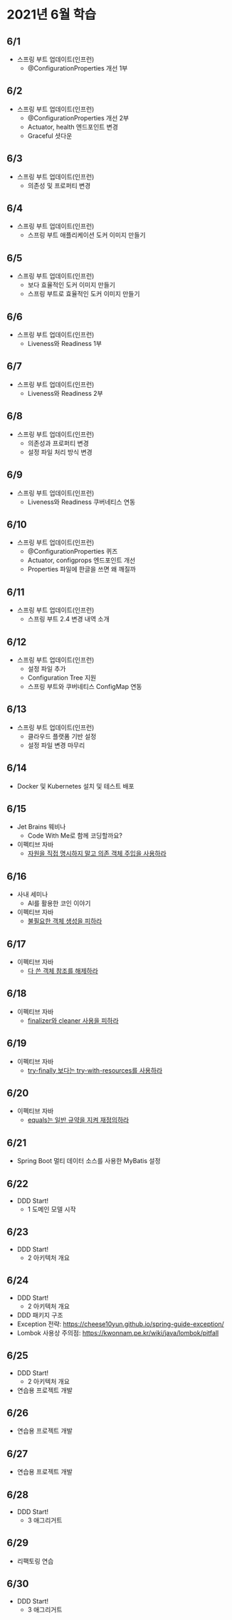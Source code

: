 # 2021년 6월 학습

## 6/1

- 스프링 부트 업데이트(인프런)
  - @ConfigurationProperties 개선 1부

## 6/2

- 스프링 부트 업데이트(인프런)
  - @ConfigurationProperties 개선 2부
  - Actuator, health 엔드포인트 변경
  - Graceful 셧다운

## 6/3

- 스프링 부트 업데이트(인프런)
  - 의존성 및 프로퍼티 변경

## 6/4

- 스프링 부트 업데이트(인프런)
  - 스프링 부트 애플리케이션 도커 이미지 만들기

## 6/5

- 스프링 부트 업데이트(인프런)
  - 보다 효율적인 도커 이미지 만들기
  - 스프링 부트로 효율적인 도커 이미지 만들기

## 6/6

- 스프링 부트 업데이트(인프런)
  - Liveness와 Readiness 1부

## 6/7

- 스프링 부트 업데이트(인프런)
  - Liveness와 Readiness 2부

## 6/8

- 스프링 부트 업데이트(인프런)
  - 의존성과 프로퍼티 변경
  - 설정 파일 처리 방식 변경

## 6/9

- 스프링 부트 업데이트(인프런)
  - Liveness와 Readiness 쿠버네티스 연동

## 6/10

- 스프링 부트 업데이트(인프런)
  - @ConfigurationProperties 퀴즈
  - Actuator, configprops 엔드포인트 개선
  - Properties 파일에 한글을 쓰면 왜 깨질까

## 6/11

- 스프링 부트 업데이트(인프런)
  - 스프링 부트 2.4 변경 내역 소개

## 6/12

- 스프링 부트 업데이트(인프런)
  - 설정 파일 추가
  - Configuration Tree 지원
  - 스프링 부트와 쿠버네티스 ConfigMap 연동

## 6/13

- 스프링 부트 업데이트(인프런)
  - 클라우드 플랫폼 기반 설정
  - 설정 파일 변경 마무리

## 6/14

- Docker 및 Kubernetes 설치 및 테스트 배포

## 6/15

- Jet Brains 웨비나
  - Code With Me로 함께 코딩할까요?
- 이펙티브 자바
  - [자원을 직접 명시하지 말고 의존 객체 주입을 사용하라](../Java/EffectiveJava/item_05.md)

## 6/16

- 사내 세미나
  - AI를 활용한 코인 이야기
- 이펙티브 자바
  - [불필요한 객체 생성을 피하라](../Java/EffectiveJava/item_06.md)

## 6/17

- 이펙티브 자바
  - [다 쓴 객체 참조를 해제하라](../Java/EffectiveJava/item_07.md)

## 6/18

- 이펙티브 자바
  - [finalizer와 cleaner 사용을 피하라](../Java/EffectiveJava/item_08.md)

## 6/19

- 이펙티브 자바
  - [try-finally 보다는 try-with-resources를 사용하라](../Java/EffectiveJava/item_09.md)

## 6/20

- 이펙티브 자바
  - [equals는 일반 규약을 지켜 재정의하라](../Java/EffectiveJava/item_10.md)

## 6/21

- Spring Boot 멀티 데이터 소스를 사용한 MyBatis 설정

## 6/22

- DDD Start!
  - 1 도메인 모델 시작

## 6/23

- DDD Start!
  - 2 아키텍처 개요

## 6/24

- DDD Start!
  - 2 아키텍처 개요
- DDD 패키지 구조
- Exception 전략: <https://cheese10yun.github.io/spring-guide-exception/>
- Lombok 사용상 주의점: <https://kwonnam.pe.kr/wiki/java/lombok/pitfall>

## 6/25

- DDD Start!
  - 2 아키텍처 개요
- 연습용 프로젝트 개발

## 6/26

- 연습용 프로젝트 개발

## 6/27

- 연습용 프로젝트 개발

## 6/28

- DDD Start!
  - 3 애그리거트

## 6/29

- 리팩토링 연습

## 6/30

- DDD Start!
  - 3 애그리거트
